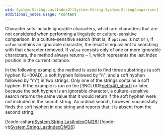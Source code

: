 ```yaml
---
uid: System.String.LastIndexOf(System.String,System.StringComparison)
additional_notes.usage: *content
---
```


<p>Character sets include ignorable characters, which are characters that are not considered when performing a linguistic or culture-sensitive comparison. In a culture-sensitive search (that is, if <code>options</code> is not <xref href="System.StringComparison.Ordinal"></xref> or <xref href="System.StringComparison.OrdinalIgnoreCase"></xref>), if <code>value</code> contains an ignorable character, the result is equivalent to searching with that character removed. If <code>value</code> consists only of one or more ignorable characters, the<xref href="System.String.LastIndexOf(System.String,System.StringComparison)"></xref> method always returns<xref href="System.String.Length"></xref> – 1, which represents the last index position in the current instance.  
  
 In the following example, the <xref href="System.String.LastIndexOf(System.String,System.StringComparison)"></xref> method is used to find three substrings (a soft hyphen (U+00AD), a soft hyphen followed by "n", and a soft hyphen followed by "m") in two strings. Only one of the strings contains a soft hyphen. If the example is run on the [!INCLUDE[netfx40_short](~/includes/netfx40-short-md.md)] or later, because the soft hyphen is an ignorable character, a culture-sensitive search returns the same value that it would return if the soft hyphen were not included in the search string. An ordinal search, however, successfully finds the soft hyphen in one string and reports that it is absent from the second string.  
  
 [!code-csharp[System.String.LastIndexOf#26](~/samples/snippets/csharp/VS_Snippets_CLR_System/system.String.LastIndexOf/cs/lastindexof26.cs#26)]
 [!code-vb[System.String.LastIndexOf#26](~/samples/snippets/visualbasic/VS_Snippets_CLR_System/system.String.LastIndexOf/vb/lastindexof26.vb#26)]</p>


